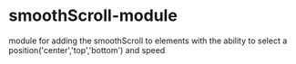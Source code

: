 # smoothScroll-module
 module for adding the smoothScroll to elements with the ability to select a position('center','top','bottom') and speed
